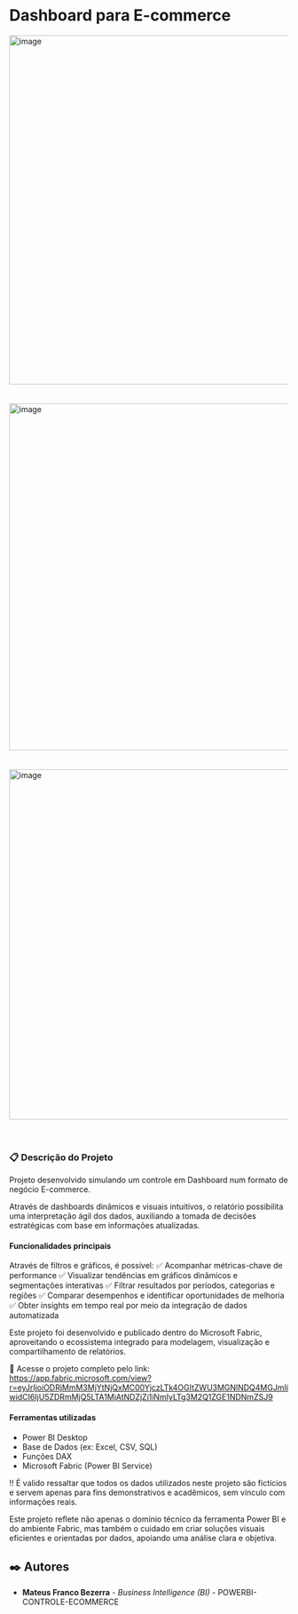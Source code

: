 # Dashboard para E-commerce

<img width="1211" height="629" alt="image" src="https://github.com/user-attachments/assets/a149de61-d283-4e26-b23b-d150e98d593b" /><br><br><br>
<img width="1219" height="625" alt="image" src="https://github.com/user-attachments/assets/7f22389e-0ce7-407d-be9f-8d9bc222d94f" /><br><br><br>
<img width="1223" height="631" alt="image" src="https://github.com/user-attachments/assets/583351ef-d5b9-48a3-8fea-ae01be0d56e7" /><br><br><br>


### 📋 Descrição do Projeto

Projeto desenvolvido simulando um controle em Dashboard num formato de negócio E-commerce.

Através de dashboards dinâmicos e visuais intuitivos, o relatório possibilita uma interpretação ágil dos dados, auxiliando a tomada de decisões estratégicas com base em informações atualizadas.

#### Funcionalidades principais

Através de filtros e gráficos, é possível:
✅ Acompanhar métricas-chave de performance
✅ Visualizar tendências em gráficos dinâmicos e segmentações interativas
✅ Filtrar resultados por períodos, categorias e regiões
✅ Comparar desempenhos e identificar oportunidades de melhoria
✅ Obter insights em tempo real por meio da integração de dados automatizada

Este projeto foi desenvolvido e publicado dentro do Microsoft Fabric, aproveitando o ecossistema integrado para modelagem, visualização e compartilhamento de relatórios.

🔗 Acesse o projeto completo pelo link: https://app.fabric.microsoft.com/view?r=eyJrIjoiODRjMmM3MjYtNjQxMC00YjczLTk4OGItZWU3MGNlNDQ4MGJmIiwidCI6IjU5ZDRmMjQ5LTA1MjAtNDZjZi1iNmIyLTg3M2Q1ZGE1NDNmZSJ9

#### Ferramentas utilizadas

- Power BI Desktop
- Base de Dados (ex: Excel, CSV, SQL)
- Funções DAX
- Microsoft Fabric (Power BI Service)

‼️ É valido ressaltar que todos os dados utilizados neste projeto são fictícios e servem apenas para fins demonstrativos e acadêmicos, sem vínculo com informações reais.

Este projeto reflete não apenas o domínio técnico da ferramenta Power BI e do ambiente Fabric, mas também o cuidado em criar soluções visuais eficientes e orientadas por dados, apoiando uma análise clara e objetiva.

## ✒️ Autores

* **Mateus Franco Bezerra** - *Business Intelligence (BI)* - POWERBI-CONTROLE-ECOMMERCE
